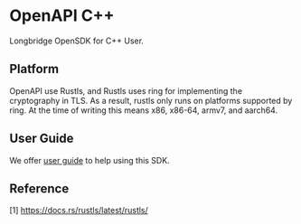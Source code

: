 # OpenAPI C++

Longbridge OpenSDK for C++ User. 

## Platform
OpenAPI use Rustls, and
Rustls uses ring for implementing the cryptography in TLS. 
As a result, rustls only runs on platforms supported by ring. 
At the time of writing this means x86, x86-64, armv7, and aarch64.

## User Guide
We offer [user guide](docs/user_guide.md) to help using this SDK.


## Reference
[1] https://docs.rs/rustls/latest/rustls/